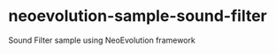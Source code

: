neoevolution-sample-sound-filter
================

Sound Filter sample using NeoEvolution framework
